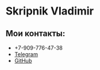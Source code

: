 # Skripnik Vladimir
## Мои контакты:
  - +7-909-776-47-38
  - [Telegram](https://t.me/sadbatya)
  - [GitHub](https://github.com/SadBatya)